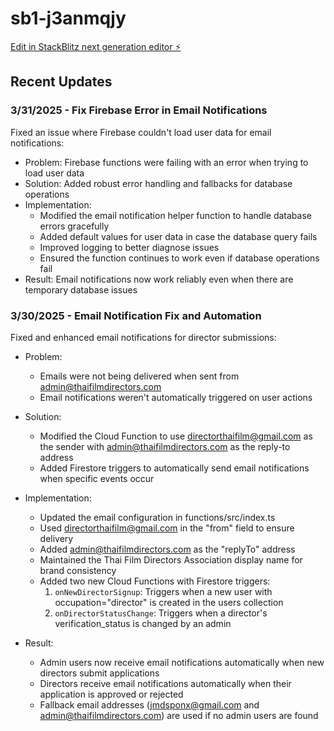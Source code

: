 # sb1-j3anmqjy

[Edit in StackBlitz next generation editor ⚡️](https://stackblitz.com/~/github.com/MdSponx/sb1-j3anmqjy)

## Recent Updates

### 3/31/2025 - Fix Firebase Error in Email Notifications

Fixed an issue where Firebase couldn't load user data for email notifications:

- Problem: Firebase functions were failing with an error when trying to load user data
- Solution: Added robust error handling and fallbacks for database operations
- Implementation:
  - Modified the email notification helper function to handle database errors gracefully
  - Added default values for user data in case the database query fails
  - Improved logging to better diagnose issues
  - Ensured the function continues to work even if database operations fail
- Result: Email notifications now work reliably even when there are temporary database issues

### 3/30/2025 - Email Notification Fix and Automation

Fixed and enhanced email notifications for director submissions:

- Problem: 
  - Emails were not being delivered when sent from admin@thaifilmdirectors.com
  - Email notifications weren't automatically triggered on user actions

- Solution: 
  - Modified the Cloud Function to use directorthaifilm@gmail.com as the sender with admin@thaifilmdirectors.com as the reply-to address
  - Added Firestore triggers to automatically send email notifications when specific events occur

- Implementation:
  - Updated the email configuration in functions/src/index.ts
  - Used directorthaifilm@gmail.com in the "from" field to ensure delivery
  - Added admin@thaifilmdirectors.com as the "replyTo" address
  - Maintained the Thai Film Directors Association display name for brand consistency
  - Added two new Cloud Functions with Firestore triggers:
    1. `onNewDirectorSignup`: Triggers when a new user with occupation="director" is created in the users collection
    2. `onDirectorStatusChange`: Triggers when a director's verification_status is changed by an admin

- Result: 
  - Admin users now receive email notifications automatically when new directors submit applications
  - Directors receive email notifications automatically when their application is approved or rejected
  - Fallback email addresses (jmdsponx@gmail.com and admin@thaifilmdirectors.com) are used if no admin users are found
